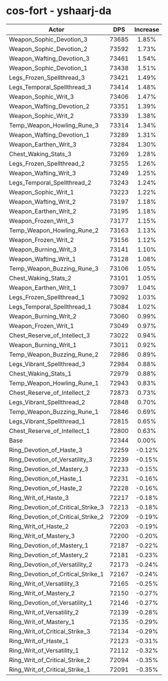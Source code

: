 # cos-fort - yshaarj-da
| Actor | DPS | Increase |
|---|:---:|:---:|
|Weapon_Sophic_Devotion_3|73685|1.85%|
|Weapon_Sophic_Devotion_2|73592|1.73%|
|Weapon_Wafting_Devotion_3|73461|1.54%|
|Weapon_Sophic_Devotion_1|73438|1.51%|
|Legs_Frozen_Spellthread_3|73421|1.49%|
|Legs_Temporal_Spellthread_3|73414|1.48%|
|Weapon_Sophic_Writ_3|73406|1.47%|
|Weapon_Wafting_Devotion_2|73351|1.39%|
|Weapon_Sophic_Writ_2|73339|1.38%|
|Temp_Weapon_Howling_Rune_3|73314|1.34%|
|Weapon_Wafting_Devotion_1|73289|1.31%|
|Weapon_Earthen_Writ_3|73284|1.30%|
|Chest_Waking_Stats_3|73269|1.28%|
|Legs_Frozen_Spellthread_2|73255|1.26%|
|Weapon_Wafting_Writ_3|73249|1.25%|
|Legs_Temporal_Spellthread_2|73243|1.24%|
|Weapon_Sophic_Writ_1|73223|1.22%|
|Weapon_Wafting_Writ_2|73197|1.18%|
|Weapon_Earthen_Writ_2|73195|1.18%|
|Weapon_Frozen_Writ_3|73177|1.15%|
|Temp_Weapon_Howling_Rune_2|73163|1.13%|
|Weapon_Frozen_Writ_2|73156|1.12%|
|Weapon_Burning_Writ_3|73141|1.10%|
|Weapon_Wafting_Writ_1|73128|1.08%|
|Temp_Weapon_Buzzing_Rune_3|73106|1.05%|
|Chest_Waking_Stats_2|73101|1.05%|
|Weapon_Earthen_Writ_1|73097|1.04%|
|Legs_Frozen_Spellthread_1|73092|1.03%|
|Legs_Temporal_Spellthread_1|73084|1.02%|
|Weapon_Burning_Writ_2|73060|0.99%|
|Weapon_Frozen_Writ_1|73049|0.97%|
|Chest_Reserve_of_Intellect_3|73022|0.94%|
|Weapon_Burning_Writ_1|73011|0.92%|
|Temp_Weapon_Buzzing_Rune_2|72986|0.89%|
|Legs_Vibrant_Spellthread_3|72984|0.88%|
|Chest_Waking_Stats_1|72979|0.88%|
|Temp_Weapon_Howling_Rune_1|72943|0.83%|
|Chest_Reserve_of_Intellect_2|72873|0.73%|
|Legs_Vibrant_Spellthread_2|72848|0.70%|
|Temp_Weapon_Buzzing_Rune_1|72846|0.69%|
|Legs_Vibrant_Spellthread_1|72815|0.65%|
|Chest_Reserve_of_Intellect_1|72800|0.63%|
|Base|72344|0.00%|
|Ring_Devotion_of_Haste_3|72259|-0.12%|
|Ring_Devotion_of_Versatility_3|72239|-0.15%|
|Ring_Devotion_of_Mastery_3|72233|-0.15%|
|Ring_Devotion_of_Haste_1|72231|-0.16%|
|Ring_Devotion_of_Haste_2|72228|-0.16%|
|Ring_Writ_of_Haste_3|72217|-0.18%|
|Ring_Devotion_of_Critical_Strike_3|72213|-0.18%|
|Ring_Devotion_of_Critical_Strike_2|72209|-0.19%|
|Ring_Writ_of_Haste_2|72203|-0.19%|
|Ring_Writ_of_Mastery_3|72200|-0.20%|
|Ring_Devotion_of_Mastery_1|72187|-0.22%|
|Ring_Devotion_of_Mastery_2|72181|-0.23%|
|Ring_Devotion_of_Versatility_2|72173|-0.24%|
|Ring_Devotion_of_Critical_Strike_1|72167|-0.24%|
|Ring_Writ_of_Versatility_3|72165|-0.25%|
|Ring_Writ_of_Mastery_2|72150|-0.27%|
|Ring_Devotion_of_Versatility_1|72146|-0.27%|
|Ring_Writ_of_Versatility_2|72139|-0.28%|
|Ring_Writ_of_Mastery_1|72135|-0.29%|
|Ring_Writ_of_Critical_Strike_3|72134|-0.29%|
|Ring_Writ_of_Haste_1|72123|-0.31%|
|Ring_Writ_of_Versatility_1|72112|-0.32%|
|Ring_Writ_of_Critical_Strike_2|72094|-0.35%|
|Ring_Writ_of_Critical_Strike_1|72091|-0.35%|

